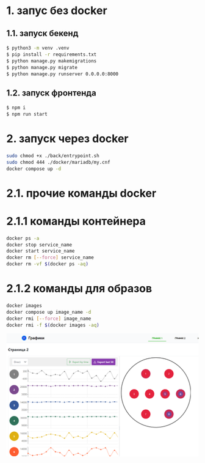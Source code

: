 # 1. запус без docker
## 1.1. запуск бекенд

```sh
$ python3 -m venv .venv
$ pip install -r requirements.txt
$ python manage.py makemigrations
$ python manage.py migrate
$ python manage.py runserver 0.0.0.0:8000
```

## 1.2. запуск фронтенда
```sh
$ npm i
$ npm run start
```

# 2. запуск через docker
```sh
sudo chmod +x ./back/entrypoint.sh
sudo chmod 444 ./docker/mariadb/my.cnf
docker compose up -d
```

# 2.1. прочие команды docker
# 2.1.1 команды контейнера
```sh
docker ps -a
docker stop service_name
docker start service_name
docker rm [--force] service_name
docker rm -vf $(docker ps -aq)
```
# 2.1.2 команды для образов
```sh
docker images
docker compose up image_name -d
docker rmi [--force] image_name
docker rmi -f $(docker images -aq)
```
![Screenshot_1](/front/public/screen.png)
